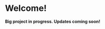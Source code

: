 <body>
    <h1><strong>Welcome!</strong></h1>
    <p><strong>Big project in progress. Updates coming soon!</strong></p>
</body>
</html>
